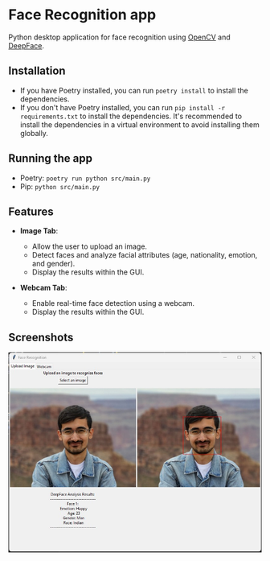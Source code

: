 # Face Recognition app

Python desktop application for face recognition using [OpenCV](https://github.com/opencv/opencv) and [DeepFace](https://github.com/opencv/opencv).

## Installation
- If you have Poetry installed, you can run `poetry install` to install the dependencies.
- If you don't have Poetry installed, you can run `pip install -r requirements.txt` to install the dependencies. It's recommended to install the dependencies in a virtual environment to avoid installing them globally. 

## Running the app
- Poetry: `poetry run python src/main.py`
- Pip: `python src/main.py`

## Features
- **Image Tab**:
    - Allow the user to upload an image.
    - Detect faces and analyze facial attributes (age, nationality, emotion, and gender).
    - Display the results within the GUI.

- **Webcam Tab**:
    - Enable real-time face detection using a webcam.
    - Display the results within the GUI.

## Screenshots
![Image Tab](./docs/screenshot_1.jpg)
